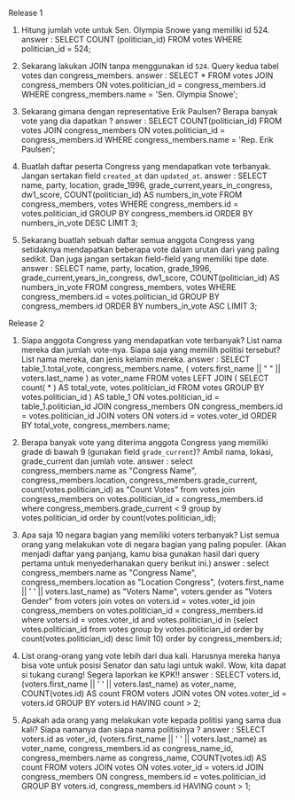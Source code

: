 <!-- -->
Release 1
  1. Hitung jumlah vote untuk Sen. Olympia Snowe yang memiliki id 524.
          answer :
          SELECT COUNT (politician_id) FROM votes WHERE politician_id = 524;

  2. Sekarang lakukan JOIN tanpa menggunakan id `524`. Query kedua tabel votes dan congress_members.
         answer :
         SELECT * FROM votes JOIN congress_members ON votes.politician_id = congress_members.id WHERE congress_members.name  = 'Sen. Olympia Snowe';

  3. Sekarang gimana dengan representative Erik Paulsen? Berapa banyak vote yang dia dapatkan ?
          answer :
          SELECT COUNT(politician_id) FROM votes JOIN congress_members ON votes.politician_id = congress_members.id WHERE congress_members.name  = 'Rep. Erik Paulsen';

  4. Buatlah daftar peserta Congress yang mendapatkan vote terbanyak. Jangan sertakan field   `created_at` dan `updated_at`.
          answer :
          SELECT name, party, location, grade_1996, grade_current,years_in_congress, dw1_score, COUNT(politician_id) AS numbers_in_vote FROM congress_members, votes WHERE congress_members.id = votes.politician_id GROUP BY congress_members.id ORDER BY numbers_in_vote DESC LIMIT 3;
  5. Sekarang buatlah sebuah daftar semua anggota Congress yang setidaknya mendapatkan beberapa vote dalam urutan dari yang paling sedikit. Dan juga jangan sertakan field-field yang memiliki tipe date.
          answer :
          SELECT name, party, location, grade_1996, grade_current,years_in_congress, dw1_score, COUNT(politician_id) AS numbers_in_vote FROM congress_members, votes WHERE congress_members.id = votes.politician_id GROUP BY congress_members.id ORDER BY numbers_in_vote ASC LIMIT 3;

Release 2
  1. Siapa anggota Congress yang mendapatkan vote terbanyak? List nama mereka dan jumlah vote-nya. Siapa saja yang memilih politisi tersebut? List nama mereka, dan jenis kelamin mereka.
          answer :
          SELECT table_1.total_vote, congress_members.name, ( voters.first_name || " " || voters.last_name ) as voter_name FROM votes LEFT JOIN ( SELECT count( * ) AS total_vote, votes.politician_id FROM votes GROUP BY votes.politician_id ) AS table_1 ON votes.politician_id = table_1.politician_id JOIN congress_members ON congress_members.id = votes.politician_id JOIN voters ON voters.id = votes.voter_id ORDER BY total_vote, congress_members.name;

  2. Berapa banyak vote yang diterima anggota Congress yang memiliki grade di bawah 9 (gunakan field `grade_current`)? Ambil nama, lokasi, grade_current dan jumlah vote.
          answer :
          select congress_members.name as "Congress Name", congress_members.location, congress_members.grade_current, count(votes.politician_id) as "Count Votes" from votes join congress_members on votes.politician_id = congress_members.id where congress_members.grade_current < 9 group by votes.politician_id order by count(votes.politician_id);

  3. Apa saja 10 negara bagian yang memiliki voters terbanyak? List semua orang yang melakukan vote di negara bagian yang paling populer. (Akan menjadi daftar yang panjang, kamu bisa gunakan hasil dari query pertama untuk menyederhanakan query berikut ini.)
          answer :
          select congress_members.name as "Congress Name", congress_members.location as "Location Congress", (voters.first_name || ' ' || voters.last_name) as "Voters Name", voters.gender as "Voters Gender" from voters join votes on voters.id = votes.voter_id join congress_members on votes.politician_id = congress_members.id where voters.id = votes.voter_id and votes.politician_id in (select votes.politician_id from votes group by votes.politician_id order by count(votes.politician_id) desc limit 10) order by congress_members.id;

  4. List orang-orang yang vote lebih dari dua kali. Harusnya mereka hanya bisa vote untuk posisi Senator dan satu lagi untuk wakil. Wow, kita dapat si tukang curang! Segera laporkan ke KPK!!
          answer :
          SELECT voters.id, (voters.first_name || ' ' || voters.last_name) as voter_name, COUNT(votes.id) AS count FROM voters JOIN votes ON votes.voter_id = voters.id GROUP BY voters.id HAVING count > 2;
  5. Apakah ada orang yang melakukan vote kepada politisi yang sama dua kali? Siapa namanya dan siapa nama politisinya ?
          answer :
          SELECT voters.id as voter_id, (voters.first_name || ' ' || voters.last_name) as voter_name, congress_members.id as congress_name_id, congress_members.name as congress_name, COUNT(votes.id) AS count FROM voters JOIN votes ON votes.voter_id = voters.id JOIN congress_members ON congress_members.id = votes.politician_id GROUP BY voters.id, congress_members.id HAVING count > 1;
